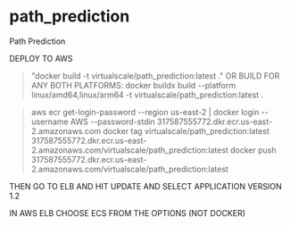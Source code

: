 # path_prediction
Path Prediction

DEPLOY TO AWS

> "docker build -t virtualscale/path_prediction:latest ." OR BUILD FOR ANY BOTH PLATFORMS: docker buildx build --platform linux/amd64,linux/arm64 -t virtualscale/path_prediction:latest .

> aws ecr get-login-password --region us-east-2 | docker login --username AWS --password-stdin 317587555772.dkr.ecr.us-east-2.amazonaws.com
> docker tag virtualscale/path_prediction:latest 317587555772.dkr.ecr.us-east-2.amazonaws.com/virtualscale/path_prediction:latest
> docker push 317587555772.dkr.ecr.us-east-2.amazonaws.com/virtualscale/path_prediction:latest

THEN GO TO ELB AND HIT UPDATE AND SELECT APPLICATION VERSION 1.2


IN AWS ELB CHOOSE ECS FROM THE OPTIONS (NOT DOCKER)